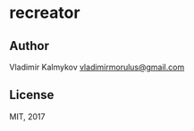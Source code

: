 recreator
==



Author
----

Vladimir Kalmykov <vladimirmorulus@gmail.com>

License
----

MIT, 2017
